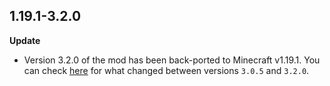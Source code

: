 ## 1.19.1-3.2.0
**Update**
- Version 3.2.0 of the mod has been back-ported to Minecraft v1.19.1. You can check [here](https://modrinth.com/mod/forgotten-graves/changelog?g=1.19.2) for what changed between versions `3.0.5` and `3.2.0`.